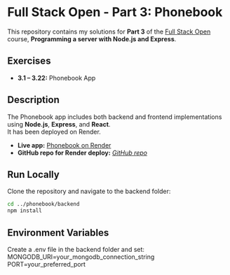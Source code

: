 # Full Stack Open - Part 3: Phonebook

This repository contains my solutions for **Part 3** of the [Full Stack Open](https://fullstackopen.com/en/part3) course, **Programming a server with Node.js and Express**.

## Exercises
- **3.1 – 3.22:** Phonebook App

## Description
The Phonebook app includes both backend and frontend implementations using **Node.js**, **Express**, and **React**.  
It has been deployed on Render.

- **Live app:** [Phonebook on Render](https://phonebook-akjo.onrender.com)  
- **GitHub repo for Render deploy:** [*GitHub repo*](https://github.com/Anand14001/full-stack-open/)

## Run Locally
Clone the repository and navigate to the backend folder:

```bash
cd ../phonebook/backend
npm install

```
## Environment Variables
Create a .env file in the backend folder and set:
MONGODB_URI=your_mongodb_connection_string
PORT=your_preferred_port




